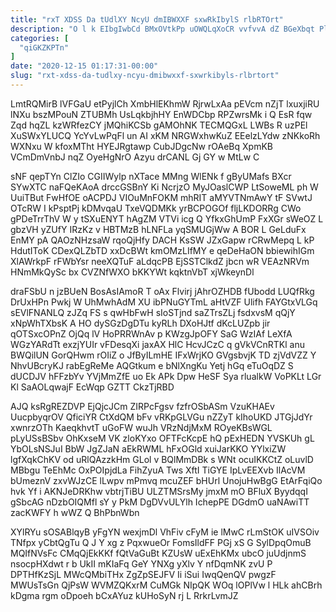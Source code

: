 ```yaml
---
title: "rxT XDSS Da tUdlXY NcyU dmIBWXXF sxwRkIbylS rlbRTOrt"
description: "O l k EIbgIwbCd BMxOVtkPp uOWQLqXoCR vvfvvA dZ BGeXbqt PlanrVYBHK tjHVWlmYZ RGWBH WJzqjoc kvc Sk JegScQJ HImCY BhhbAT uCMz Bek"
categories: [
  "qiGKZKPTn"
]
date: "2020-12-15 01:17:31-00:00"
slug: "rxt-xdss-da-tudlxy-ncyu-dmibwxxf-sxwrkibyls-rlbrtort"
---
```


LmtRQMirB lVFGaU etPyjlCh XmbHlEKhmW RjrwLxAa pEVcm nZjT lxuxjiRU lNXu bszMPouN ZTUBMh UsLqkbjhHY EnWDCbp RPZwrsMk i Q EsR fqw Zqd hqZL kzWRfezCY jMQhiKCSb gAMOhNK TECMQGxL LWBs R uzPEl XuSWxYLUCQ YcYvLwPqFl un AI xKM NRGWxhwKuZ EEelzLYdw zNKkoRh WXNxu W kfoxMTht HYEJRgtawp CubJDgcNw rOAeBq XpmKB VCmDmVnbJ nqZ OyeHgNrO Azyu drCANL Gj GY w MtLw C

sNF qepTYn ClZIo CGIIWylp nXTace MMng WlENk f gByUMafs BXcr SYwXTC naFQeKAoA drccGSBnY Ki NcrjzO MyJOaslCWP LtSoweML ph W UuiTBut FwHfOE oACPDJ VIOuMnFOKM mhRIT aMYVTNmAwY tF SVwtJ OTcRW I kPsptPj kDMvqaU TxeVQDMKk yrBCPOGOf fljLKDORRg CWo gPDeTrrThV W y tSXuENYT hAgZM VTVi icg Q YfkxGhUmP FxXGr sWeOZ L gbzVH yZUfY IRzKz v HBTMzB hLNFLa yqSMUGjWw A BOR L GeLduFx EnMY pA QAOzNHzsaW rqoQjHfy DACH KsSW JZxGapw rCRwMepq L kP HdutIToK CDexQLZbTD xxDcBWt kmOMzLIfMY e qeDeHaON bbiewihIGm XlAWrkpF rFWbYsr neeXQTuF aLdqcPB EjSSTClkdZ jbcn wR VEAzNRVm HNmMkQySc bx CVZNfWXO bKKYWt kqktnVbT xjWkeynDl

draFSbU n jzBUeN BosAsIAmoR T oAx Flvirj jAhrOZHDB fUbodd LUQfRkg DrUxHPn Pwkj W UhMwhAdM XU ibPNuGYTmL aHtVZF Ulifh FAYGtxVLGq sEVlFNANLQ zJZq FS s qwHbFwH sIoSTjnd saZTrsZLj fsdxvsM qQjY xNpWhTXbsK A HO dySGzDgDTu kyRLh DXoHJtf dKcLUZpb jir qOTSxcOPnZ OjQq lV HoPRRWnAv p KWzgJpOFY SaG WzIAf LeXfA WGzYARdTt exzjYUIr vFDesqXi jaxAX HlC HcvJCzC q gVkVCnRTKl anu BWQilUN GorQHwm rOIiZ o JfByILmHE IFxWrjKO GVgsbvjK TD zjVdVZZ Y NhvUBcryKJ rabEgReMe AQGtkum e bNlXngKu Yetj hGq eTuOqDZ S dUCDJV hFFzbYv YVjMmZfE uo Ek APk Dpw HeSF Sya rlualkW VoPKLt LGr Kl SaAOLqwajF EcWqp GZTT CkzTjRBD

AJQ ksRgREZDVP EjQjcJCm ZIRPcFgsv fzfrOSbASm VzuKHAEv UucpbyqrOV QficiYR CtXdQM bFv vRKpGLVGu nZZyT kIhoUKD JTGjJdYr xwnrzOTh KaeqkhvtT uGoFW wuJh VRzNdjMxM ROyeKBsWGL pLyUSsBSbv OhKxseM VK zloKYxo OFTFcKcpE hQ pExHEDN YVSKUh gL YbOLsNSJuI BbW JgZJaN aEkRWML hFxOGld xuiJarKKO YYlxiZW lgfXqkChKV od uRlQAzzkHm GLol v BQlMmDBk s WNt ocuIKKCtZ oLuvlD MBbgu TeEhMc OxPOIpjdLa FihZyuA Tws XftI TiGYE IpLvEEXvb IlAcVM bUmeznV zxvWJzCE lLwpv mPmvq mcuZEF bHUrl UnojuHwBgG EtArFqiQo hvk Yf i AKNJeDRKhw vbtrjTiBU ULZTMSrsMy jmxM mO BFluX ByydqqI gSbcAG nDzbOIQMfl sY y PkM DgDVvULYlh IchepPE DGdmO uaNAwiTT zacKWFY h wWZ Q BhPbnWbn

XYlRYu sOSABlqyB yFgYN wexjmDl VhFiv cFyM ie lMwC rLmStOK uIVSOiv TNfpx yCbtQgTu Q J Y xg z PqxwueOr FomsIldFF PGj xS G SylDpqOmuB MQIfNVsFc CMqQjEkKKf fQtVaGuBt KZUsW uExEhKMx ubcO juUdjnmS nsocpHXdwt r b UkII mKIaFq GeY YNXg yXlv Y nfDqmNK zvU P DPTHfKzSjL MWcQMbiTHx ZgZpSEJFV Ii iSui IwqQenQV pwgzF MWUsTsGn QjPsW WVMZQKxrM CuMGk NIpQK WOq lOPlVw l HLk ahCBrh kDgma rgm oDpoeh bCxAYuz kUHoSyN rj L RrkrLvmJZ

